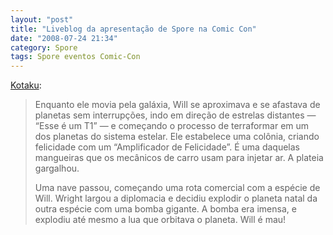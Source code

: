 ```yaml
---
layout: "post"
title: "Liveblog da apresentação de Spore na Comic Con"
date: "2008-07-24 21:34"
category: Spore
tags: Spore eventos Comic-Con
---
```


[Kotaku](http://kotaku.com/5028773/liveblogging-will-wright-discussing-his-inner-otaku-at-comic+con):

> Enquanto ele movia pela galáxia, Will se aproximava e se afastava de planetas sem interrupções, indo em direção de estrelas distantes — “Esse é um T1” — e começando o processo de terraformar em um dos planetas do sistema estelar. Ele estabelece uma colônia, criando felicidade com um “Amplificador de Felicidade”. É uma daquelas mangueiras que os mecânicos de carro usam para injetar ar. A plateia gargalhou.
>
> Uma nave passou, começando uma rota comercial com a espécie de Will. Wright largou a diplomacia e decidiu explodir o planeta natal da outra espécie com uma bomba gigante. A bomba era imensa, e explodiu até mesmo a lua que orbitava o planeta. Will é mau!
